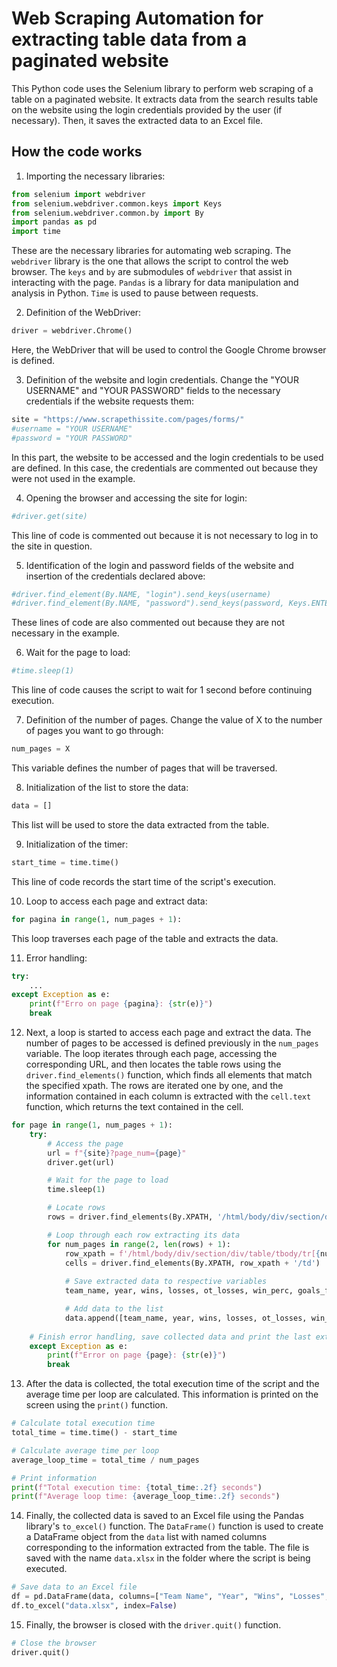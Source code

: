 # Web Scraping Automation for extracting table data from a paginated website

This Python code uses the Selenium library to perform web scraping of a table on a paginated website. It extracts data from the search results table on the website using the login credentials provided by the user (if necessary). Then, it saves the extracted data to an Excel file.



## How the code works

1. Importing the necessary libraries:

```python
from selenium import webdriver
from selenium.webdriver.common.keys import Keys
from selenium.webdriver.common.by import By
import pandas as pd
import time
```

These are the necessary libraries for automating web scraping. The `webdriver` library is the one that allows the script to control the web browser. The `keys` and `by` are submodules of `webdriver` that assist in interacting with the page. `Pandas` is a library for data manipulation and analysis in Python. `Time` is used to pause between requests.



2. Definition of the WebDriver:

```python
driver = webdriver.Chrome()
```

Here, the WebDriver that will be used to control the Google Chrome browser is defined.



3. Definition of the website and login credentials. Change the "YOUR USERNAME" and "YOUR PASSWORD" fields to the necessary credentials if the website requests them:

```python
site = "https://www.scrapethissite.com/pages/forms/"
#username = "YOUR USERNAME"
#password = "YOUR PASSWORD"
```

In this part, the website to be accessed and the login credentials to be used are defined. In this case, the credentials are commented out because they were not used in the example.



4. Opening the browser and accessing the site for login:

```python
#driver.get(site)
```

This line of code is commented out because it is not necessary to log in to the site in question.



5. Identification of the login and password fields of the website and insertion of the credentials declared above:

```python
#driver.find_element(By.NAME, "login").send_keys(username)
#driver.find_element(By.NAME, "password").send_keys(password, Keys.ENTER)
```

These lines of code are also commented out because they are not necessary in the example.



6. Wait for the page to load:

```python
#time.sleep(1)
```

This line of code causes the script to wait for 1 second before continuing execution.



7. Definition of the number of pages. Change the value of X to the number of pages you want to go through:

```python
num_pages = X
```

This variable defines the number of pages that will be traversed.



8. Initialization of the list to store the data:

```python
data = []
```

This list will be used to store the data extracted from the table.



9. Initialization of the timer:

```python
start_time = time.time()
```

This line of code records the start time of the script's execution.



10. Loop to access each page and extract data:

```python
for pagina in range(1, num_pages + 1):
```

This loop traverses each page of the table and extracts the data.



11. Error handling:

```python
try:
	...
except Exception as e: 
    print(f"Erro on page {pagina}: {str(e)}")
    break
```



12. Next, a loop is started to access each page and extract the data. The number of pages to be accessed is defined previously in the `num_pages` variable. The loop iterates through each page, accessing the corresponding URL, and then locates the table rows using the `driver.find_elements()` function, which finds all elements that match the specified xpath. The rows are iterated one by one, and the information contained in each column is extracted with the `cell.text` function, which returns the text contained in the cell.

```python
for page in range(1, num_pages + 1):
    try:
        # Access the page
        url = f"{site}?page_num={page}"
        driver.get(url)

        # Wait for the page to load
        time.sleep(1)

        # Locate rows
        rows = driver.find_elements(By.XPATH, '/html/body/div/section/div/table/tbody/tr')

        # Loop through each row extracting its data
        for num_pages in range(2, len(rows) + 1):
            row_xpath = f'/html/body/div/section/div/table/tbody/tr[{num_pages}]'
            cells = driver.find_elements(By.XPATH, row_xpath + '/td')
            
            # Save extracted data to respective variables
            team_name, year, wins, losses, ot_losses, win_perc, goals_for, goals_against, more_less = [cell.text for cell in cells]

            # Add data to the list
            data.append([team_name, year, wins, losses, ot_losses, win_perc, goals_for, goals_against, more_less])
    
    # Finish error handling, save collected data and print the last extracted page
    except Exception as e: 
        print(f"Error on page {page}: {str(e)}")
        break
```



13. After the data is collected, the total execution time of the script and the average time per loop are calculated. This information is printed on the screen using the `print()` function.

```python
# Calculate total execution time
total_time = time.time() - start_time

# Calculate average time per loop
average_loop_time = total_time / num_pages

# Print information
print(f"Total execution time: {total_time:.2f} seconds")
print(f"Average loop time: {average_loop_time:.2f} seconds")
```



14. Finally, the collected data is saved to an Excel file using the Pandas library's `to_excel()` function. The `DataFrame()` function is used to create a DataFrame object from the `data` list with named columns corresponding to the information extracted from the table. The file is saved with the name `data.xlsx` in the folder where the script is being executed.

```python
# Save data to an Excel file
df = pd.DataFrame(data, columns=["Team Name", "Year", "Wins", "Losses", "OT Losses", "Win %", "Goals For (GF)", "Goals Against (GA)", "+ / -"])
df.to_excel("data.xlsx", index=False)
```



15. Finally, the browser is closed with the `driver.quit()` function.

```python
# Close the browser
driver.quit()
```
